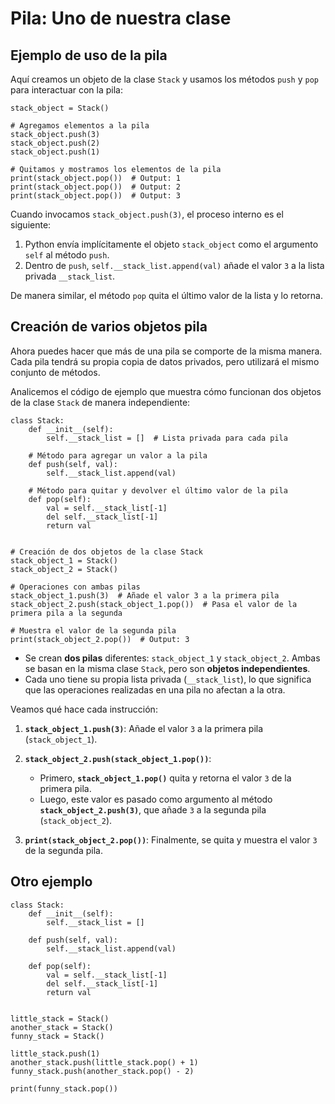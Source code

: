 # Pila: Uno de nuestra clase

## Ejemplo de uso de la pila

Aquí creamos un objeto de la clase `Stack` y usamos los métodos `push` y `pop` para interactuar con la pila:

```
stack_object = Stack()

# Agregamos elementos a la pila
stack_object.push(3)
stack_object.push(2)
stack_object.push(1)

# Quitamos y mostramos los elementos de la pila
print(stack_object.pop())  # Output: 1
print(stack_object.pop())  # Output: 2
print(stack_object.pop())  # Output: 3
```

Cuando invocamos `stack_object.push(3)`, el proceso interno es el siguiente:
1. Python envía implícitamente el objeto `stack_object` como el argumento `self` al método `push`.
2. Dentro de `push`, `self.__stack_list.append(val)` añade el valor `3` a la lista privada `__stack_list`.

De manera similar, el método `pop` quita el último valor de la lista y lo retorna.


## Creación de varios objetos pila

Ahora puedes hacer que más de una pila se comporte de la misma manera. Cada pila tendrá su propia copia de datos privados, pero utilizará el mismo conjunto de métodos. 

Analicemos el código de ejemplo que muestra cómo funcionan dos objetos de la clase `Stack` de manera independiente:

```
class Stack:
    def __init__(self):
        self.__stack_list = []  # Lista privada para cada pila

    # Método para agregar un valor a la pila
    def push(self, val):
        self.__stack_list.append(val)

    # Método para quitar y devolver el último valor de la pila
    def pop(self):
        val = self.__stack_list[-1]
        del self.__stack_list[-1]
        return val


# Creación de dos objetos de la clase Stack
stack_object_1 = Stack()
stack_object_2 = Stack()

# Operaciones con ambas pilas
stack_object_1.push(3)  # Añade el valor 3 a la primera pila
stack_object_2.push(stack_object_1.pop())  # Pasa el valor de la primera pila a la segunda

# Muestra el valor de la segunda pila
print(stack_object_2.pop())  # Output: 3
```

* Se crean **dos pilas** diferentes: `stack_object_1` y `stack_object_2`. Ambas se basan en la misma clase `Stack`, pero son **objetos independientes**.
* Cada uno tiene su propia lista privada (`__stack_list`), lo que significa que las operaciones realizadas en una pila no afectan a la otra.

Veamos qué hace cada instrucción:

1. **`stack_object_1.push(3)`**: Añade el valor `3` a la primera pila (`stack_object_1`).
   
2. **`stack_object_2.push(stack_object_1.pop())`**:
   * Primero, **`stack_object_1.pop()`** quita y retorna el valor `3` de la primera pila.
   * Luego, este valor es pasado como argumento al método **`stack_object_2.push(3)`**, que añade `3` a la segunda pila (`stack_object_2`).
3. **`print(stack_object_2.pop())`**: Finalmente, se quita y muestra el valor `3` de la segunda pila.


## Otro ejemplo

```
class Stack:
    def __init__(self):
        self.__stack_list = []

    def push(self, val):
        self.__stack_list.append(val)

    def pop(self):
        val = self.__stack_list[-1]
        del self.__stack_list[-1]
        return val


little_stack = Stack()
another_stack = Stack()
funny_stack = Stack()

little_stack.push(1)
another_stack.push(little_stack.pop() + 1)
funny_stack.push(another_stack.pop() - 2)

print(funny_stack.pop())
```